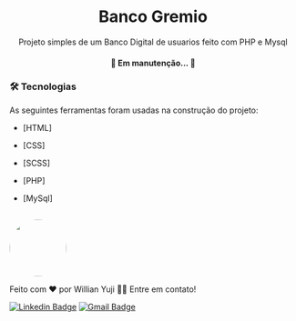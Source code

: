 <h1 align="center">Banco Gremio</h1>
<p align="center">Projeto simples de um Banco Digital de usuarios feito com PHP e Mysql</p>
<h4 align="center">🚧 Em manutenção... 🚧</h4>

### 🛠 Tecnologias

As seguintes ferramentas foram usadas na construção do projeto:

- [HTML]
- [CSS]
- [SCSS]
- [PHP]
- [MySql]

  ##

<a href="https://github.com/Willian017">
 <img style="border-radius: 50%;" src="https://avatars.githubusercontent.com/u/137124260?v=4" width="100px;" alt=""/>
 <br />
</a>


Feito com ❤️ por Willian Yuji 👋🏽 Entre em contato!

[![Linkedin Badge](https://img.shields.io/badge/-Willian-blue?style=flat-square&logo=Linkedin&logoColor=white&link=https://www.linkedin.com/in/tgmarinho/)](https://www.linkedin.com/in/willian-yuji-991088245/) 
[![Gmail Badge](https://img.shields.io/badge/-willianyuji100@gmail.com-c14438?style=flat-square&logo=Gmail&logoColor=white&link=mailto:willianyuji100@gmail.com)](mailto:willianyuji100@gmail.com)
